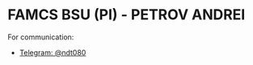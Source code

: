 # FAMCS BSU (PI) - PETROV ANDREI
For communication:
<ul>
  <li><a href="https://t.me/ndt080">Telegram: @ndt080</a></li>
</ul>

